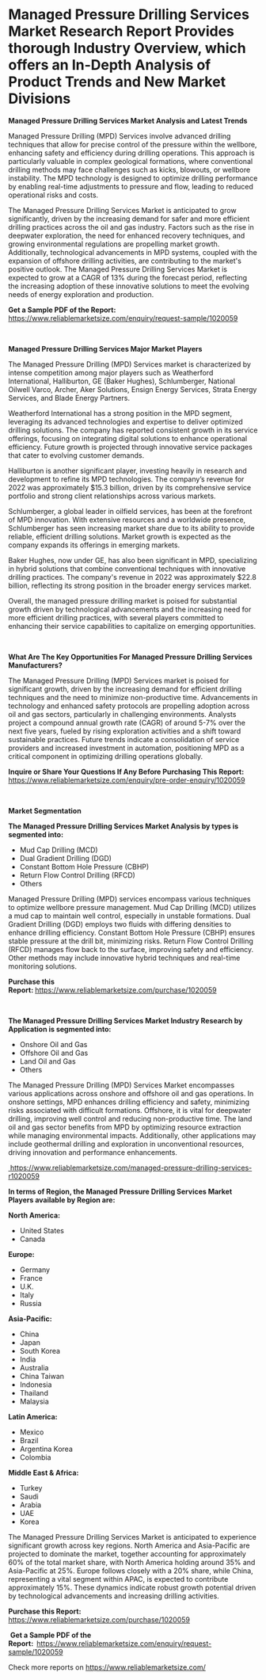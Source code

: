 <p><h1>Managed Pressure Drilling Services Market Research Report Provides thorough Industry Overview, which offers an In-Depth Analysis of Product Trends and New Market Divisions</h1></p><p><strong>Managed Pressure Drilling Services Market Analysis and Latest Trends</strong></p>
<p><p>Managed Pressure Drilling (MPD) Services involve advanced drilling techniques that allow for precise control of the pressure within the wellbore, enhancing safety and efficiency during drilling operations. This approach is particularly valuable in complex geological formations, where conventional drilling methods may face challenges such as kicks, blowouts, or wellbore instability. The MPD technology is designed to optimize drilling performance by enabling real-time adjustments to pressure and flow, leading to reduced operational risks and costs.</p><p>The Managed Pressure Drilling Services Market is anticipated to grow significantly, driven by the increasing demand for safer and more efficient drilling practices across the oil and gas industry. Factors such as the rise in deepwater exploration, the need for enhanced recovery techniques, and growing environmental regulations are propelling market growth. Additionally, technological advancements in MPD systems, coupled with the expansion of offshore drilling activities, are contributing to the market's positive outlook. The Managed Pressure Drilling Services Market is expected to grow at a CAGR of 13% during the forecast period, reflecting the increasing adoption of these innovative solutions to meet the evolving needs of energy exploration and production.</p></p>
<p><strong>Get a Sample PDF of the Report:&nbsp;</strong> <a href="https://www.reliablemarketsize.com/enquiry/request-sample/1020059?utm_campaign=1998&utm_medium=2&utm_source=Github&utm_content=ia&utm_term=23022025&utm_id=managed-pressure-drilling-services">https://www.reliablemarketsize.com/enquiry/request-sample/1020059</a></p>
<p>&nbsp;</p>
<p><strong>Managed Pressure Drilling Services Major Market Players</strong></p>
<p><p>The Managed Pressure Drilling (MPD) Services market is characterized by intense competition among major players such as Weatherford International, Halliburton, GE (Baker Hughes), Schlumberger, National Oilwell Varco, Archer, Aker Solutions, Ensign Energy Services, Strata Energy Services, and Blade Energy Partners. </p><p>Weatherford International has a strong position in the MPD segment, leveraging its advanced technologies and expertise to deliver optimized drilling solutions. The company has reported consistent growth in its service offerings, focusing on integrating digital solutions to enhance operational efficiency. Future growth is projected through innovative service packages that cater to evolving customer demands.</p><p>Halliburton is another significant player, investing heavily in research and development to refine its MPD technologies. The company’s revenue for 2022 was approximately $15.3 billion, driven by its comprehensive service portfolio and strong client relationships across various markets.</p><p>Schlumberger, a global leader in oilfield services, has been at the forefront of MPD innovation. With extensive resources and a worldwide presence, Schlumberger has seen increasing market share due to its ability to provide reliable, efficient drilling solutions. Market growth is expected as the company expands its offerings in emerging markets.</p><p>Baker Hughes, now under GE, has also been significant in MPD, specializing in hybrid solutions that combine conventional techniques with innovative drilling practices. The company's revenue in 2022 was approximately $22.8 billion, reflecting its strong position in the broader energy services market.</p><p>Overall, the managed pressure drilling market is poised for substantial growth driven by technological advancements and the increasing need for more efficient drilling practices, with several players committed to enhancing their service capabilities to capitalize on emerging opportunities.</p></p>
<p>&nbsp;</p>
<p><strong>What Are The Key Opportunities For Managed Pressure Drilling Services Manufacturers?</strong></p>
<p><p>The Managed Pressure Drilling (MPD) Services market is poised for significant growth, driven by the increasing demand for efficient drilling techniques and the need to minimize non-productive time. Advancements in technology and enhanced safety protocols are propelling adoption across oil and gas sectors, particularly in challenging environments. Analysts project a compound annual growth rate (CAGR) of around 5-7% over the next five years, fueled by rising exploration activities and a shift toward sustainable practices. Future trends indicate a consolidation of service providers and increased investment in automation, positioning MPD as a critical component in optimizing drilling operations globally.</p></p>
<p><strong>Inquire or Share Your Questions If Any Before Purchasing This Report:</strong> <a href="https://www.reliablemarketsize.com/enquiry/pre-order-enquiry/1020059?utm_campaign=1998&utm_medium=2&utm_source=Github&utm_content=ia&utm_term=23022025&utm_id=managed-pressure-drilling-services">https://www.reliablemarketsize.com/enquiry/pre-order-enquiry/1020059</a></p>
<p>&nbsp;</p>
<p><strong>Market Segmentation</strong></p>
<p><strong>The Managed Pressure Drilling Services Market Analysis by types is segmented into:</strong></p>
<p><ul><li>Mud Cap Drilling (MCD)</li><li>Dual Gradient Drilling (DGD)</li><li>Constant Bottom Hole Pressure (CBHP)</li><li>Return Flow Control Drilling (RFCD)</li><li>Others</li></ul></p>
<p><p>Managed Pressure Drilling (MPD) services encompass various techniques to optimize wellbore pressure management. Mud Cap Drilling (MCD) utilizes a mud cap to maintain well control, especially in unstable formations. Dual Gradient Drilling (DGD) employs two fluids with differing densities to enhance drilling efficiency. Constant Bottom Hole Pressure (CBHP) ensures stable pressure at the drill bit, minimizing risks. Return Flow Control Drilling (RFCD) manages flow back to the surface, improving safety and efficiency. Other methods may include innovative hybrid techniques and real-time monitoring solutions.</p></p>
<p><strong>Purchase this Report:&nbsp;</strong><a href="https://www.reliablemarketsize.com/purchase/1020059?utm_campaign=1998&utm_medium=2&utm_source=Github&utm_content=ia&utm_term=23022025&utm_id=managed-pressure-drilling-services">https://www.reliablemarketsize.com/purchase/1020059</a></p>
<p>&nbsp;</p>
<p><strong>The Managed Pressure Drilling Services Market Industry Research by Application is segmented into:</strong></p>
<p><ul><li>Onshore Oil and Gas</li><li>Offshore Oil and Gas</li><li>Land Oil and Gas</li><li>Others</li></ul></p>
<p><p>The Managed Pressure Drilling (MPD) Services Market encompasses various applications across onshore and offshore oil and gas operations. In onshore settings, MPD enhances drilling efficiency and safety, minimizing risks associated with difficult formations. Offshore, it is vital for deepwater drilling, improving well control and reducing non-productive time. The land oil and gas sector benefits from MPD by optimizing resource extraction while managing environmental impacts. Additionally, other applications may include geothermal drilling and exploration in unconventional resources, driving innovation and performance enhancements.</p></p>
<p><a href="https://www.reliablemarketsize.com/managed-pressure-drilling-services-r1020059?utm_campaign=1998&utm_medium=2&utm_source=Github&utm_content=ia&utm_term=23022025&utm_id=managed-pressure-drilling-services">&nbsp;https://www.reliablemarketsize.com/managed-pressure-drilling-services-r1020059</a></p>
<p><strong>In terms of Region, the Managed Pressure Drilling Services Market Players available by Region are:</strong></p>
<p>
    <p> <strong> North America: </strong>
        <ul>
            <li>United States</li>
            <li>Canada</li>
        </ul>
        </p> 
    <p> <strong> Europe: </strong>
        <ul>
            <li>Germany</li>
            <li>France</li>
            <li>U.K.</li>
            <li>Italy</li>
            <li>Russia</li>
        </ul>
        </p> 
    <p> <strong> Asia-Pacific: </strong>
        <ul>
            <li>China</li>
            <li>Japan</li>
            <li>South Korea</li>
            <li>India</li>
            <li>Australia</li>
            <li>China Taiwan</li>
            <li>Indonesia</li>
            <li>Thailand</li>
            <li>Malaysia</li>
        </ul>
        </p> 
    <p> <strong> Latin America: </strong>
        <ul>
            <li>Mexico</li>
            <li>Brazil</li>
            <li>Argentina Korea</li>
            <li>Colombia</li>
        </ul>
        </p> 
    <p> <strong> Middle East & Africa: </strong>
        <ul>
            <li>Turkey</li>
            <li>Saudi</li>
            <li>Arabia</li>
            <li>UAE</li>
            <li>Korea</li>
        </ul>
    </p>
    </p>
<p><p>The Managed Pressure Drilling Services Market is anticipated to experience significant growth across key regions. North America and Asia-Pacific are projected to dominate the market, together accounting for approximately 60% of the total market share, with North America holding around 35% and Asia-Pacific at 25%. Europe follows closely with a 20% share, while China, representing a vital segment within APAC, is expected to contribute approximately 15%. These dynamics indicate robust growth potential driven by technological advancements and increasing drilling activities.</p></p>
<p><strong>Purchase this Report: </strong><a href="https://www.reliablemarketsize.com/purchase/1020059?utm_campaign=1998&utm_medium=2&utm_source=Github&utm_content=ia&utm_term=23022025&utm_id=managed-pressure-drilling-services">https://www.reliablemarketsize.com/purchase/1020059</a></p>
<p>&nbsp;<strong>Get a Sample PDF of the Report:&nbsp;&nbsp;</strong><a href="https://www.reliablemarketsize.com/enquiry/request-sample/1020059?utm_campaign=1998&utm_medium=2&utm_source=Github&utm_content=ia&utm_term=23022025&utm_id=managed-pressure-drilling-services">https://www.reliablemarketsize.com/enquiry/request-sample/1020059</a></p>
<p><strong></strong></p>
<p>Check more reports on <a href="https://www.reliablemarketsize.com/?utm_campaign=1998&utm_medium=2&utm_source=Github&utm_content=ia&utm_term=23022025&utm_id=managed-pressure-drilling-services">https://www.reliablemarketsize.com/</a></p>